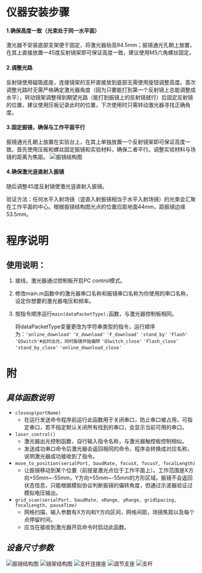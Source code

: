 # 仪器安装步骤
#### 1.确保高度一致（光束处于同一水平面）
激光器不安装底部支架便于固定，将激光器抬高94.5mm；振镜通光孔朝上放置，在其上直接放置一45度反射镜架即可保证高度一致，建议使用M5六角螺丝固定。
#### 2.调整光路
反射镜使用磁吸底座，连接镜架的支杆直接放到底部无需使用旋钮调整高度。首次调整光路时无需严格确定激光器角度（因为只要能打到第一个反射镜上总能调整成水平），转动镜架调整得到期望光路（能打到振镜上的反射镜就行）后固定反射镜的位置，建议使用压板记录此时的位置，下次使用时只需转动激光器寻找正确角度。
#### 3.固定振镜，确保与工作平面平行
振镜通光孔朝上放置在实验台上，在其上单独放置一个反射镜架即可保证高度一致。首先使用压板和螺丝固定振镜和实验材料，确保二者平行。调整实验材料与场镜的距离为焦距。
![振镜结构图](images/振镜尺寸图.png)
#### 4.确保激光竖直射入振镜
随后调整45度反射镜使激光竖直射入振镜。

验证方法：任何水平入射场镜（竖直入射振镜相当于水平入射场镜）的光束会汇聚在工作平面的中心。根据振镜结构图光点的位置应距地面44mm，距振镜边缘53.5mm。
#  程序说明
## 使用说明：
1. 接线，激光器通过控制板开启PC control模式。

2. 修改main.m函数中的激光器串口名称和振镜串口名称为你使用的串口名称，设定你想要的激光器电压和频率。

3. 按指令顺序运行`main(dataPacketType);`函数，与激光器控制板相同。

   将dataPacketType变量更改为字符串类型的指令，运行顺序为：`'online_download'`  `'V_download'`  `'F_download'` `'stand_by'` `'Flash'` `'QSwitch'#此时出光，同时振镜开始偏转` `'QSwitch_close'`  `'Flash_close'` `'stand_by_close'` `'online_download_close'`


# 附
## *具体函数说明*
-  `closeup(portName)`
   -  在运行发送命令程序前运行此函数用于关闭串口，防止串口被占用，可指定串口，若不指定默认关闭所有找到的串口，会显示当前可用的串口。
-  `laser_control()`
   -  激光器出光控制函数，自行输入指令名称，与激光器触控板控制相似。
   -  发送成功串口命令后激光器会返回相同的命令，程序会转换成对应名称，说明激光器成功接收到了指令。
-  `move_to_position(serialPort, baudRate, focusX, focusY, focalLength)`
   -  让振镜移动到某个位置（前提是激光点位于工作平面上）。工作范围是X方向+55mm~-55mm，Y方向+55mm~-55mm的方形区域。振镜不会返回状态信息，只能根据模拟协议判断振镜的偏转角度，但通过示波器验证过模拟电压输出。
-  `grid_scan(serialPort, baudRate, xRange, yRange, gridSpacing, focalLength, pauseTime)`
   -  网格扫描，输入参数有X方向和Y方向区间，网格间距，场镜焦距以及每个点停留时间。
   -  应当在接收到激光器开启命令时启动此函数。
## *设备尺寸参数*

![振镜结构图](images/振镜尺寸图.png)
![镜架结构图](images/镜架尺寸图.png)
![支杆连接座](images/支杆连接座.png)
![调节支座](images/调节支座.png)
![支杆](images/支杆.png)

